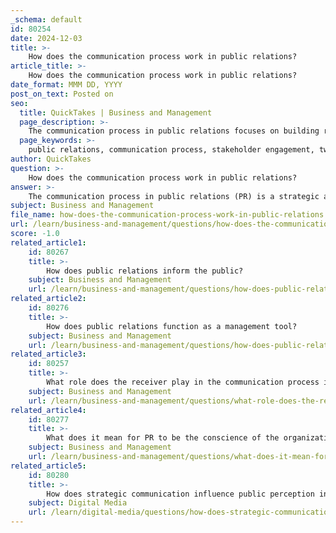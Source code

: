 ```yaml
---
_schema: default
id: 80254
date: 2024-12-03
title: >-
    How does the communication process work in public relations?
article_title: >-
    How does the communication process work in public relations?
date_format: MMM DD, YYYY
post_on_text: Posted on
seo:
  title: QuickTakes | Business and Management
  page_description: >-
    The communication process in public relations focuses on building relationships through two-way communication, stakeholder engagement, message development, and strategic management, crucial for influencing perceptions and enhancing organizational reputation.
  page_keywords: >-
    public relations, communication process, stakeholder engagement, two-way communication, message development, media relations, feedback mechanisms, crisis communication, strategic communication, reputation management
author: QuickTakes
question: >-
    How does the communication process work in public relations?
answer: >-
    The communication process in public relations (PR) is a strategic and dynamic interaction that aims to build mutually beneficial relationships between organizations and their publics. This process is essential for influencing perceptions, engaging stakeholders, and managing an organization's reputation. Here are the key components of how the communication process works in PR:\n\n1. **Two-Way Communication**: Effective public relations relies heavily on two-way communication, where information flows between the organization and its stakeholders. This means that both parties must understand each other's messages and intentions. The organization must be attuned to the needs and feedback of the public, while also conveying its own messages clearly.\n\n2. **Identifying Stakeholders**: PR professionals must identify and understand both internal and external stakeholders, which can include employees, shareholders, policymakers, opinion leaders, and the general public. Recognizing the diverse interests and concerns of these groups is crucial for tailoring communication strategies.\n\n3. **Message Development**: Crafting clear and compelling messages is a fundamental aspect of the communication process. PR specialists develop communication plans that outline the key messages to be conveyed, ensuring they align with the organization's goals and the interests of the target audience.\n\n4. **Media Relations**: Building relationships with journalists and media outlets is a vital tactic in PR. This includes issuing press releases, organizing press conferences, and securing positive media coverage. Effective media relations help shape the narrative around the organization and enhance its public image.\n\n5. **Feedback Mechanisms**: Establishing channels for feedback is important in the communication process. This allows organizations to gauge public perception and adjust their strategies accordingly. Feedback can come from various sources, including surveys, social media interactions, and direct communication with stakeholders.\n\n6. **Crisis Communication**: In times of crisis, the communication process becomes even more critical. PR professionals must respond quickly and effectively to manage the situation, communicate transparently with stakeholders, and mitigate any potential damage to the organization's reputation.\n\n7. **Strategic Communication**: Overall, the communication process in PR is strategic, focusing on long-term relationship building rather than just short-term messaging. This involves ongoing engagement with stakeholders and adapting communication strategies to changing circumstances and public sentiments.\n\nIn summary, the communication process in public relations is a multifaceted approach that emphasizes two-way communication, stakeholder engagement, and strategic message development. By effectively managing this process, organizations can enhance their reputation, build trust, and foster positive relationships with their publics.
subject: Business and Management
file_name: how-does-the-communication-process-work-in-public-relations.md
url: /learn/business-and-management/questions/how-does-the-communication-process-work-in-public-relations
score: -1.0
related_article1:
    id: 80267
    title: >-
        How does public relations inform the public?
    subject: Business and Management
    url: /learn/business-and-management/questions/how-does-public-relations-inform-the-public
related_article2:
    id: 80276
    title: >-
        How does public relations function as a management tool?
    subject: Business and Management
    url: /learn/business-and-management/questions/how-does-public-relations-function-as-a-management-tool
related_article3:
    id: 80257
    title: >-
        What role does the receiver play in the communication process in PR?
    subject: Business and Management
    url: /learn/business-and-management/questions/what-role-does-the-receiver-play-in-the-communication-process-in-pr
related_article4:
    id: 80277
    title: >-
        What does it mean for PR to be the conscience of the organization?
    subject: Business and Management
    url: /learn/business-and-management/questions/what-does-it-mean-for-pr-to-be-the-conscience-of-the-organization
related_article5:
    id: 80280
    title: >-
        How does strategic communication influence public perception in PR?
    subject: Digital Media
    url: /learn/digital-media/questions/how-does-strategic-communication-influence-public-perception-in-pr
---
```


&nbsp;